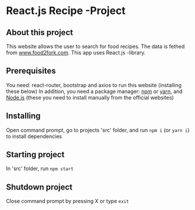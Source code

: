 # React.js Recipe -Project

## About this project
This website allows the user to search for food recipes. The data is fethed from www.food2fork.com. This app uses React.js -library.

## Prerequisites
You need: react-router, bootstrap and axios to run this website (installing these below)
In addition, you need a package manager: [npm](https://www.npmjs.com/get-npm) or [yarn](https://yarnpkg.com/lang/en/docs/install/#windows-stable), and [Node.js](https://nodejs.org/en/) (these you need to install manually from the official websites)

## Installing
Open command prompt, go to projects 'src' folder, and run ```npm i``` (or ```yarn i```) to install dependencies

## Starting project
In 'src' folder, run ```npm start```

## Shutdown project
Close command prompt by pressing X or type ```exit```

